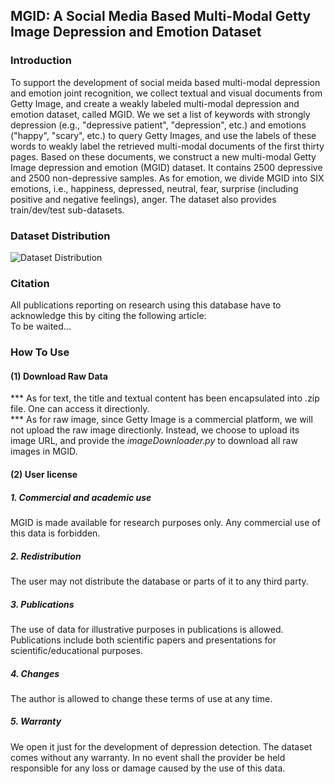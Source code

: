 ## MGID: A Social Media Based Multi-Modal Getty Image Depression and Emotion Dataset

### Introduction
To support the development of social meida based multi-modal depression and emotion joint recognition, we collect textual and visual documents from Getty Image, and create a weakly labeled multi-modal depression and emotion dataset, called MGID. We we set a list of keywords with strongly depression (e.g., "depressive patient", "depression", etc.) and emotions ("happy", "scary", etc.) to query Getty Images, and use the labels of these words to weakly label the retrieved multi-modal documents of the first thirty pages. Based on these documents, we construct a new multi-modal Getty Image depression and emotion (MGID) dataset. It contains 2500 depressive and 2500 non-depressive samples. As for emotion, we divide MGID into SIX emotions, i.e., happiness, depressed, neutral, fear, surprise (including positive and negative feelings), anger. 
The dataset also provides train/dev/test sub-datasets.

### Dataset Distribution
![Dataset Distribution](https://github.com//yzzhang2008//MGID-Dataset//edit//main//distribution.png)

### Citation
All publications reporting on research using this database have to acknowledge this by citing the following article:<br> 
To be waited...

### How To Use

#### (1) Download Raw Data
*** As for text, the title and textual content has been encapsulated into .zip file. One can access it directionly.<br> 
*** As for raw image, since Getty Image is a commercial platform, we will not upload the raw image directionly. Instead, we choose to upload its image URL, and provide the   _imageDownloader.py_ to download all raw images in MGID.

#### (2) User license
##### 1. Commercial and academic use
MGID is made available for research purposes only. Any commercial use of this data is forbidden.
##### 2. Redistribution
The user may not distribute the database or parts of it to any third party.
##### 3. Publications
The use of data for illustrative purposes in publications is allowed. Publications include both scientific papers and
presentations for scientific/educational purposes. 
##### 4. Changes
  The author is allowed to change these terms of use at any time. 
##### 5. Warranty
  We open it just for the development of depression detection. The dataset comes without any warranty. In no event shall the provider be held responsible for any loss or damage caused by the use of this data.
